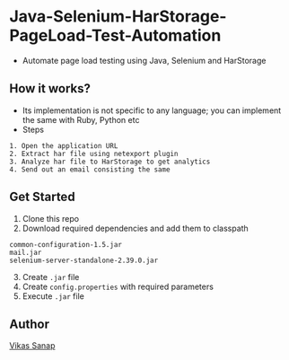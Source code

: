 # Java-Selenium-HarStorage-PageLoad-Test-Automation
- Automate page load testing using Java, Selenium and HarStorage

## How it works?
- Its implementation is not specific to any language; you can implement the same with Ruby, Python etc
- Steps
```
1. Open the application URL
2. Extract har file using netexport plugin
3. Analyze har file to HarStorage to get analytics
4. Send out an email consisting the same
```
## Get Started
1. Clone this repo
2. Download required dependencies and add them to classpath
```
common-configuration-1.5.jar
mail.jar
selenium-server-standalone-2.39.0.jar
```
3. Create `.jar` file
4. Create `config.properties` with required parameters
5. Execute `.jar` file

## Author
[Vikas Sanap](https://www.linkedin.com/in/vikassanap/)
